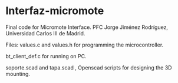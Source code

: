 # Interfaz-micromote

Final code for Micromote Interface.
PFC Jorge Jiménez Rodríguez, Universidad Carlos III de Madrid.

Files:
values.c and values.h for programming the microcontroller.

bt_client_def.c for running on PC.

soporte.scad and tapa.scad , Openscad scripts for designing the 3D mounting.
